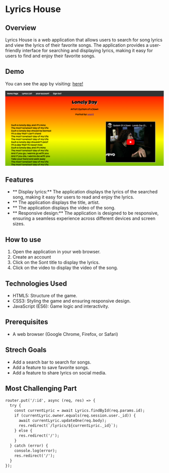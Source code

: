 # Lyrics House

## Overview

Lyrics House is a web application that allows users to search for song lyrics and view the lyrics of their favorite songs. The application provides a user-friendly interface for searching and displaying lyrics, making it easy for users to find and enjoy their favorite songs.

## Demo

You can see the app by visiting: [here!](https://github.com/Mahdicoding1987/Lyrics-MEN-Website.git)

![alt image](Capture10.PNG)

## Features

- ** Display lyrics:** The application displays the lyrics of the searched song, making it easy for users to read and enjoy the lyrics.
- ** The application displays the title, artist.
- ** The application displays the video of the song.
- ** Responsive design:** The application is designed to be responsive, ensuring a seamless experience across different devices and screen sizes.

## How to use

1. Open the application in your web browser.
2. Create an account
3. Click on the Sont title to display the lyrics.
4. Click on the video to display the video of the song.

## Technologies Used

* HTML5: Structure of the game.
* CSS3: Styling the game and ensuring responsive design.
* JavaScript (ES6): Game logic and interactivity.

## Prerequisites
- A web browser (Google Chrome, Firefox, or Safari)

## Strech Goals

* Add a search bar to search for songs.
* Add a feature to save favorite songs.
* Add a feature to share lyrics on social media.

## Most Challenging Part
```
router.put('/:id', async (req, res) => {
  try {
    const currentLyric = await Lyrics.findById(req.params.id);
    if (currentLyric.owner.equals(req.session.user._id)) {
      await currentLyric.updateOne(req.body);
      res.redirect(`/lyrics/${currentLyric._id}`);
    } else {
      res.redirect('/');
    }
  } catch (error) {
    console.log(error);
    res.redirect('/');
  }
});
```